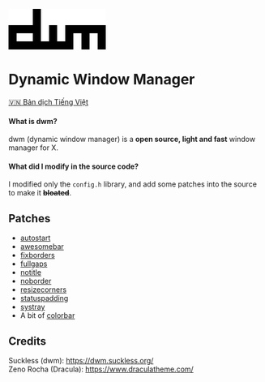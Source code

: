 ![dwm](dwm.png)
# Dynamic Window Manager

[🇻🇳 Bản dịch Tiếng Việt](https://github.com/xnplz/dwm/blob/master/README.vi.md)

#### What is dwm?
dwm (dynamic window manager) is a **open source, light and fast** window manager for X.
#### What did I modify in the source code?
I modified only the `config.h` library, and add some patches into the source to make it ~~**bloated**~~.

## Patches
- [autostart](https://dwm.suckless.org/patches/autostart/)
- [awesomebar](https://dwm.suckless.org/patches/awesomebar/)
- [fixborders](https://dwm.suckless.org/patches/alpha)
- [fullgaps](https://dwm.suckless.org/patches/fullgaps/)
- [notitle](https://dwm.suckless.org/patches/notitle/)
- [noborder](https://dwm.suckless.org/patches/noborder/)
- [resizecorners](https://dwm.suckless.org/patches/resizecorners/)
- [statuspadding](https://dwm.suckless.org/patches/statuspadding/)
- [systray](https://dwm.suckless.org/patches/systray/)
- A bit of [colorbar](https://dwm.suckless.org/patches/colorbar/)

## Credits
Suckless (dwm): https://dwm.suckless.org/   
Zeno Rocha (Dracula): https://www.draculatheme.com/   
